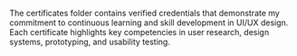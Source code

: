 The certificates folder contains verified credentials that demonstrate my commitment to continuous learning and skill development in UI/UX design. Each certificate highlights key competencies in user research, design systems, prototyping, and usability testing.
